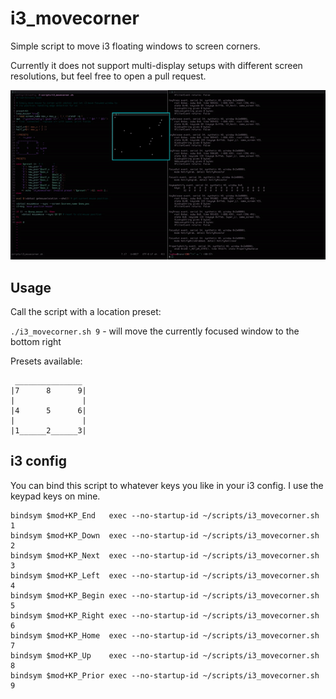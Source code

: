 # i3_movecorner
Simple script to move i3 floating windows to screen corners.

Currently it does not support multi-display setups with different screen resolutions, but feel free to open a pull request.

![](example.gif)

## Usage

Call the script with a location preset:

`./i3_movecorner.sh 9` - will move the currently focused window to the bottom right

Presets available:

```
 _______________
|7      8      9|
|               |
|4      5      6|
|               |
|1______2______3|
```

## i3 config

You can bind this script to whatever keys you like in your i3 config. I use the keypad keys on mine.
```
bindsym $mod+KP_End   exec --no-startup-id ~/scripts/i3_movecorner.sh 1
bindsym $mod+KP_Down  exec --no-startup-id ~/scripts/i3_movecorner.sh 2
bindsym $mod+KP_Next  exec --no-startup-id ~/scripts/i3_movecorner.sh 3
bindsym $mod+KP_Left  exec --no-startup-id ~/scripts/i3_movecorner.sh 4
bindsym $mod+KP_Begin exec --no-startup-id ~/scripts/i3_movecorner.sh 5
bindsym $mod+KP_Right exec --no-startup-id ~/scripts/i3_movecorner.sh 6
bindsym $mod+KP_Home  exec --no-startup-id ~/scripts/i3_movecorner.sh 7
bindsym $mod+KP_Up    exec --no-startup-id ~/scripts/i3_movecorner.sh 8
bindsym $mod+KP_Prior exec --no-startup-id ~/scripts/i3_movecorner.sh 9
```
